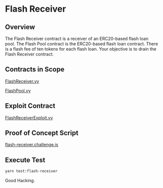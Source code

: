 # Flash Receiver

## Overview

The Flash Receiver contract is a receiver of an ERC20-based flash loan pool.
The Flash Pool contract is the ERC20-based flash loan contract.
There is a flash fee of ten tokens for each flash loan.
Your objective is to drain the Flash Receiver contract.

## Contracts in Scope

[FlashReceiver.vy](../contracts/flash-receiver/FlashReceiver.vy)

[FlashPool.vy](../contracts/flash-receiver/FlashPool.vy)

## Exploit Contract

[FlashReceiverExploit.vy](../contracts/exploits/FlashReceiverExploit.vy)

## Proof of Concept Script

[flash-receiver.challenge.js](../test/flash-receiver.challenge.js)

## Execute Test

```bash
yarn test:flash-receiver
```

Good Hacking.
